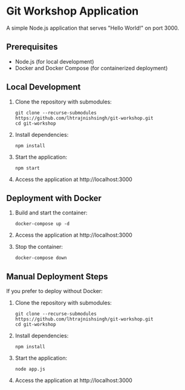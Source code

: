 # Git Workshop Application

A simple Node.js application that serves "Hello World!" on port 3000.

## Prerequisites

- Node.js (for local development)
- Docker and Docker Compose (for containerized deployment)

## Local Development

1. Clone the repository with submodules:
   ```
   git clone --recurse-submodules https://github.com/lhtrajnishsingh/git-workshop.git
   cd git-workshop
   ```

2. Install dependencies:
   ```
   npm install
   ```

3. Start the application:
   ```
   npm start
   ```

4. Access the application at http://localhost:3000

## Deployment with Docker

1. Build and start the container:
   ```
   docker-compose up -d
   ```

2. Access the application at http://localhost:3000

3. Stop the container:
   ```
   docker-compose down
   ```

## Manual Deployment Steps

If you prefer to deploy without Docker:

1. Clone the repository with submodules:
   ```
   git clone --recurse-submodules https://github.com/lhtrajnishsingh/git-workshop.git
   cd git-workshop
   ```

2. Install dependencies:
   ```
   npm install
   ```

3. Start the application:
   ```
   node app.js
   ```

4. Access the application at http://localhost:3000
